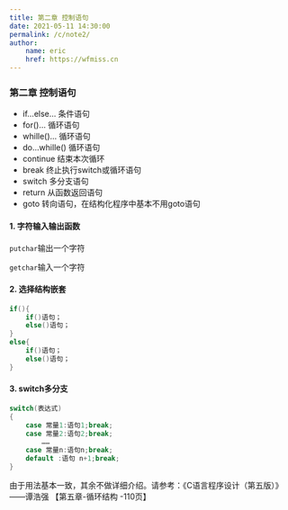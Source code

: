 ```yaml
---
title: 第二章 控制语句
date: 2021-05-11 14:30:00
permalink: /c/note2/
author: 
    name: eric
    href: https://wfmiss.cn
---
```

### 第二章 控制语句
- if…else…		条件语句
- for()…		循环语句
- whille()…		  循环语句
- do…whille()	  循环语句
- continue		结束本次循环
- break	 		终止执行switch或循环语句
- switch		多分支语句
- return		从函数返回语句
- goto		 	转向语句，在结构化程序中基本不用goto语句

#### 1. 字符输入输出函数

`putchar`输出一个字符

`getchar`输入一个字符

#### 2. 选择结构嵌套

```c
if(){
    if()语句；
    else()语句；
}
else{
    if()语句；
    else()语句；
}
```

#### 3. switch多分支

```c
switch(表达式)
{
    case 常量1:语句1;break;
    case 常量2:语句2;break;
        ……
    case 常量n:语句n;break;
    default :语句 n+1;break;
}
```

由于用法基本一致，其余不做详细介绍。请参考：《C语言程序设计（第五版）》——谭浩强 【第五章-循环结构 -110页】 

